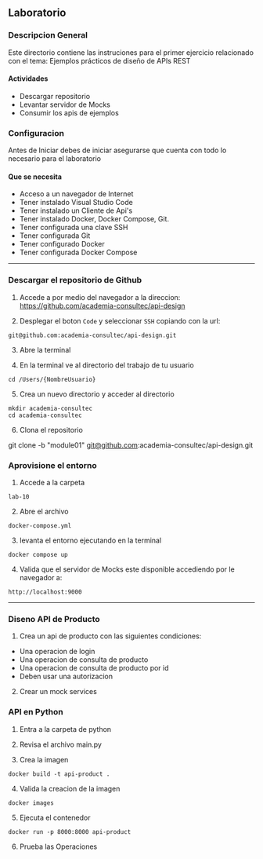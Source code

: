 
## Laboratorio 


### Descripcion General

Este directorio contiene las instruciones para el primer ejercicio relacionado con el tema: Ejemplos prácticos de diseño de APIs REST


#### Actividades

*  Descargar repositorio
*  Levantar servidor de Mocks
*  Consumir los apis de ejemplos


### Configuracion

Antes de Iniciar debes de iniciar asegurarse que cuenta con todo lo necesario para el laboratorio


#### Que se necesita

* Acceso a un navegador de Internet
* Tener instalado Visual Studio Code
* Tener instalado un Cliente de Api's
* Tener instalado Docker, Docker Compose, Git.
* Tener configurada una clave SSH
* Tener configurada Git
* Tener configurado Docker
* Tener configurada Docker Compose

---

### Descargar el repositorio de Github

1. Accede a por medio del navegador a la direccion: 
https://github.com/academia-consultec/api-design

2. Desplegar el boton `Code` y seleccionar `SSH` copiando con la url:

`git@github.com:academia-consultec/api-design.git`

3. Abre la terminal  

4. En la terminal ve al directorio del trabajo de tu usuario 

`cd /Users/{NombreUsuario}`

5. Crea un nuevo directorio y acceder al directorio

```
mkdir academia-consultec
cd academia-consultec
```

6. Clona el repositorio

git clone -b "module01" git@github.com:academia-consultec/api-design.git


### Aprovisione el entorno 

1. Accede a la carpeta 

`lab-10` 

2. Abre el archivo 

`docker-compose.yml`

3. levanta el entorno ejecutando en la terminal 

`docker compose up`

4. Valida que el servidor de Mocks este disponible accediendo por le navegador a:

`http://localhost:9000`

----
### Diseno API de Producto

1. Crea un api de producto con las siguientes condiciones:
* Una operacion de login 
* Una operacion de consulta de producto
* Una operacion de consulta de producto por id
* Deben usar una autorizacion 

2. Crear un mock services

### API en Python

1. Entra  a la carpeta de python

2. Revisa el archivo main.py

3. Crea la imagen

`docker build -t api-product .`

4. Valida la creacion de la imagen

` docker images `

5. Ejecuta el contenedor

`docker run -p 8000:8000 api-product`

6. Prueba las Operaciones